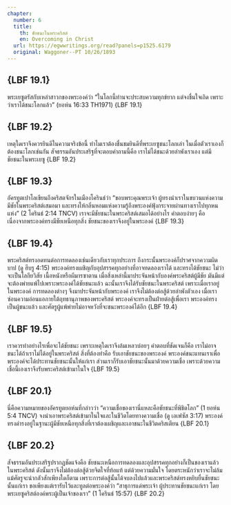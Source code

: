 ```yaml
---
chapter:
  number: 6
  title:
    th: ชัยชนะในพระคริสต์
    en: Overcoming in Christ
  url: https://egwwritings.org/read?panels=p1525.6179
  original: Waggoner--PT 10/26/1893
---
```


## {LBF 19.1}

พระเยซูตรัสกับเหล่าสาวกของพระองค์ว่า “ในโลกนี้ท่านจะประสบความทุกข์ยาก แต่จงชื่นใจเถิด เพราะว่าเราได้ชนะโลกแล้ว” (ยอห์น 16:33 TH1971) {LBF 19.1}

## {LBF 19.2}

เหตุใดเราจึงควรยินดีในความจริงข้อนี้ ทำไมเราต้องชื่นชมยินดีที่พระเยซูชนะโลกเล่า ในเมื่อตัวเราเองก็ต้องชนะโลกเช่นกัน สัจธรรมอันประเสริฐที่จะตอบคำถามนี้คือ เราไม่ได้ชนะด้วยลำพังเราเอง แต่มีชัยชนะในพระเยซู {LBF 19.2}

## {LBF 19.3}

อัครทูตเปาโลเขียนถึงคริสตจักรในเมืองโครินธ์ว่า “ขอบพระคุณพระเจ้า ผู้ทรงนำเราในขบวนแห่งความมีชัยในพระคริสต์เสมอมา และทรงให้กลิ่นหอมแห่งความรู้ถึงพระองค์ฟุ้งกระจายผ่านทางเราไปทุกหนแห่ง” (2 โครินธ์ 2:14 TNCV) เราจะมีชัยชนะในพระคริสต์เสมอได้อย่างไร คำตอบง่ายๆ คือ เนื่องจากพระองค์ทรงมีชัยเหนือทุกสิ่ง ชัยชนะของเราจึงอยู่ในพระองค์ {LBF 19.3}

## {LBF 19.4}

พระคริสต์ทรงอดทนต่อการทดลองเช่นเดียวกับเราทุกประการ ถึงกระนั้นพระองค์ก็ปราศจากความผิดบาป (ดู ฮีบรู 4:15) พระองค์ทรงเผชิญกับอุปสรรคทุกอย่างที่อาจทดลองเราได้ และทรงได้ชัยชนะ ไม่ว่าจะเป็นโลกียวิสัย เนื้อหนังหรือผีมารซาตาน เมื่อสิ่งเหล่านี้มาประจันหน้ากับองค์พระคริสต์ผู้มีชัย มันมีแต่จะต้องพ่ายแพ้ไปเพราะพระองค์ได้ชัยชนะแล้ว ฉะนั้นเราจึงได้รับชัยชนะในพระคริสต์ เพราะเมื่อเราอยู่ในพระองค์ การทดลองต่างๆ จึงมาประจันหน้ากับพระองค์ เราจึงไม่ต้องต่อสู้ด้วยลำพังตัวเอง เมื่อเราซ่อนความอ่อนแอภายใต้ฤทธานุภาพของพระคริสต์ พระองค์จะทรงเป็นฝ่ายต่อสู้เพื่อเรา พระองค์ทรงเป็นผู้ชนะแล้ว และศัตรูผู้แพ้พ่ายไม่อาจหวังที่จะชนะพระองค์ได้อีก {LBF 19.4}

## {LBF 19.5}

เราควรทำอย่างไรเพื่อจะได้ชัยชนะ เพราะเหตุใดเราจึงล้มเหลวบ่อยๆ คำตอบที่ชัดเจนก็คือ เราไม่อาจชนะได้ถ้าเราไม่ได้อยู่ในพระคริสต์ สิ่งที่ต้องทำคือ รับเอาชัยชนะของพระองค์ พระองค์ชนะแทนเราเพื่อพระองค์จะได้ประทานชัยชนะนั้นให้แก่เรา ส่วนเราก็รับเอาชัยชนะนั้นมาด้วยความเชื่อ เพราะด้วยความเชื่อนี้เองเราจึงรับพระคริสต์เข้ามาในใจ {LBF 19.5}

## {LBF 20.1}

นี่คือความหมายของอัครทูตยอห์นที่กล่าวว่า “ความเชื่อของเรานี่แหละคือชัยชนะที่พิชิตโลก” (1 ยอห์น 5:4 TNCV) จงนำเอาพระคริสต์เข้ามาในใจและในชีวิตโดยทางความเชื่อ (ดู เอเฟซัส 3:17) พระองค์ทรงดำรงอยู่ในฐานะผู้มีชัยเหนือทุกสิ่งที่เราต้องเผชิญและเอาชนะในชีวิตคริสเตียน {LBF 20.1}

## {LBF 20.2}

สัจธรรมอันประเสริฐปรากฏชัดแจ้งคือ ชัยชนะเหนือการทดลองและอุปสรรคทุกอย่างก็เป็นของเราแล้วในพระคริสต์ ดังนั้นเราจึงไม่ต้องต่อสู้ด้วยจิตใจที่ท้อแท้ แต่ด้วยความมั่นใจ โดยตระหนักว่าเราจะไม่ล้มแม้ศัตรูจะน่ากลัวสักเพียงใดก็ตาม เพราะการต่อสู้นั้นได้จบลงไปแล้วและพระคริสต์ทรงหยิบยื่นชัยชนะนั้นแก่เรา ขอเพียงแต่เรารับไว้และทูลต่อพระองค์ว่า “สาธุการแด่พระเจ้า ผู้ประทานชัยชนะแก่เรา โดยพระเยซูคริสต์องค์พระผู้เป็นเจ้าของเรา” (1 โครินธ์ 15:57) {LBF 20.2}
